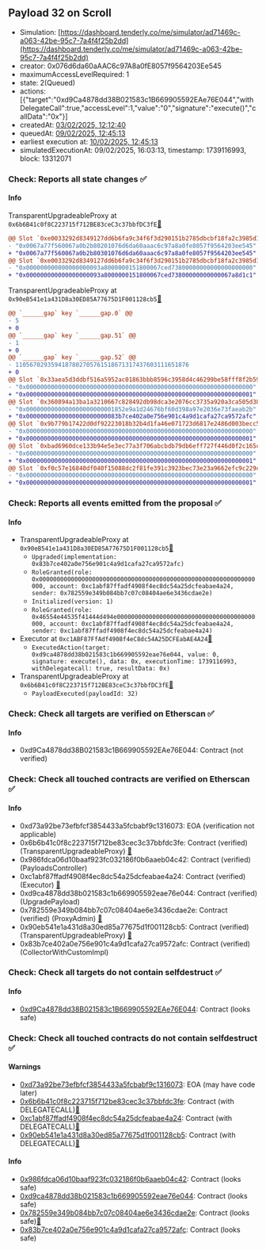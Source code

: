 ## Payload 32 on Scroll

- Simulation: [https://dashboard.tenderly.co/me/simulator/ad71469c-a063-42be-95c7-7a4f4f25b2dd](https://dashboard.tenderly.co/me/simulator/ad71469c-a063-42be-95c7-7a4f4f25b2dd)
- creator: 0x076d6da60aAAC6c97A8a0fE8057f9564203Ee545
- maximumAccessLevelRequired: 1
- state: 2(Queued)
- actions: [{"target":"0xd9Ca4878dd38B021583c1B669905592EAe76E044","withDelegateCall":true,"accessLevel":1,"value":"0","signature":"execute()","callData":"0x"}]
- createdAt: [03/02/2025, 12:12:40](https://scrollscan.com/tx/0x944611aa4e6c2f83b3676d84a0791aab19ebbd72e36c6a3044102b3c8800c5e7)
- queuedAt: [09/02/2025, 12:45:13](https://scrollscan.com/tx/0x7a177ef4ab1e9c4a0c5a1a5228fbc6c74a8b145e6178aefe821ce8cc4abdd10e)
- earliest execution at: [10/02/2025, 12:45:13](https://www.epochconverter.com/countdown?q=1739191513)
- simulatedExecutionAt: 09/02/2025, 16:03:13, timestamp: 1739116993, block: 13312071
### Check: Reports all state changes :white_check_mark:

#### Info


TransparentUpgradeableProxy at `0x6b6B41c0f8C223715f712BE83ceC3c37bbfDC3fE`[:ghost:](https://github.com/bgd-labs/aave-address-book "GovernanceV3Scroll.PAYLOADS_CONTROLLER")
```diff
@@ Slot `0xe0033292d8349127dd6b6fa9c34f6f3d290151b2785dbcbf18fa2c3985d1f743` @@
- "0x0067a77f560067a0b2b80201076d6da60aaac6c97a8a0fe8057f9564203ee545"
+ "0x0067a77f560067a0b2b80301076d6da60aaac6c97a8a0fe8057f9564203ee545"
@@ Slot `0xe0033292d8349127dd6b6fa9c34f6f3d290151b2785dbcbf18fa2c3985d1f744` @@
- "0x000000000000000000093a8000000151800067ced73800000000000000000000"
+ "0x000000000000000000093a8000000151800067ced73800000000000067a8d1c1"
```

TransparentUpgradeableProxy at `0x90eB541e1a431D8a30ED85A77675D1F001128cb5`[:ghost:](https://github.com/bgd-labs/aave-address-book "AaveV3Scroll.COLLECTOR")
```diff
@@ `______gap` key `______gap.0` @@
- 5
+ 0
@@ `______gap` key `______gap.51` @@
- 1
+ 0
@@ `______gap` key `______gap.52` @@
- 1105670293594187802705761518671317437603111651876
+ 0
@@ Slot `0x33aea5d3ddbf516a5952ac01863bbb8596c3958d4c46299be58fff8f2b598a95` @@
- "0x0000000000000000000000000000000000000000000000000000000000000000"
+ "0x0000000000000000000000000000000000000000000000000000000000000001"
@@ Slot `0x360894a13ba1a3210667c828492db98dca3e2076cc3735a920a3ca505d382bbc` @@
- "0x0000000000000000000000001852e9a1d24676bf60d398a97e2036e73faeab2b"
+ "0x00000000000000000000000083b7ce402a0e756e901c4a9d1cafa27ca9572afc"
@@ Slot `0x9b779b17422d0df92223018b32b4d1fa46e071723d6817e2486d003becc55f00` @@
- "0x0000000000000000000000000000000000000000000000000000000000000000"
+ "0x0000000000000000000000000000000000000000000000000000000000000001"
@@ Slot `0xbad6960dce133b94e5e3ec77a3f706abcbdb79db6eff727f446d0f2c165c8f7f` @@
- "0x0000000000000000000000000000000000000000000000000000000000000000"
+ "0x0000000000000000000000000000000000000000000000000000000000000001"
@@ Slot `0xf0c57e16840df040f15088dc2f81fe391c3923bec73e23a9662efc9c229c6a00` @@
- "0x0000000000000000000000000000000000000000000000000000000000000000"
+ "0x0000000000000000000000000000000000000000000000000000000000000001"
```


### Check: Reports all events emitted from the proposal :white_check_mark:

#### Info

- TransparentUpgradeableProxy at `0x90eB541e1a431D8a30ED85A77675D1F001128cb5`[:ghost:](https://github.com/bgd-labs/aave-address-book "AaveV3Scroll.COLLECTOR")
  - `Upgraded(implementation: 0x83b7ce402a0e756e901c4a9d1cafa27ca9572afc)`
  - `RoleGranted(role: 0x0000000000000000000000000000000000000000000000000000000000000000, account: 0xc1abf87ffadf4908f4ec8dc54a25dcfeabae4a24, sender: 0x782559e349b084bb7c07c08404ae6e3436cdae2e)`
  - `Initialized(version: 1)`
  - `RoleGranted(role: 0x46554e44535f41444d494e000000000000000000000000000000000000000000, account: 0xc1abf87ffadf4908f4ec8dc54a25dcfeabae4a24, sender: 0xc1abf87ffadf4908f4ec8dc54a25dcfeabae4a24)`
- Executor at `0xc1ABF87FfAdf4908f4eC8dc54A25DCFEabAE4A24`[:ghost:](https://github.com/bgd-labs/aave-address-book "AaveV3Scroll.ACL_ADMIN, GovernanceV3Scroll.EXECUTOR_LVL_1")
  - `ExecutedAction(target: 0xd9ca4878dd38b021583c1b669905592eae76e044, value: 0, signature: execute(), data: 0x, executionTime: 1739116993, withDelegatecall: true, resultData: 0x)`
- TransparentUpgradeableProxy at `0x6b6B41c0f8C223715f712BE83ceC3c37bbfDC3fE`[:ghost:](https://github.com/bgd-labs/aave-address-book "GovernanceV3Scroll.PAYLOADS_CONTROLLER")
  - `PayloadExecuted(payloadId: 32)`

### Check: Check all targets are verified on Etherscan :white_check_mark:

#### Info

- 0xd9Ca4878dd38B021583c1B669905592EAe76E044: Contract (not verified) 

### Check: Check all touched contracts are verified on Etherscan :white_check_mark:

#### Info

- 0xd73a92be73efbfcf3854433a5fcbabf9c1316073: EOA (verification not applicable)
- 0x6b6b41c0f8c223715f712be83cec3c37bbfdc3fe: Contract (verified) (TransparentUpgradeableProxy) [:ghost:](https://github.com/bgd-labs/aave-address-book "GovernanceV3Scroll.PAYLOADS_CONTROLLER")
- 0x986fdca06d10baaf923fc032186f0b6aaeb04c42: Contract (verified) (PayloadsController) 
- 0xc1abf87ffadf4908f4ec8dc54a25dcfeabae4a24: Contract (verified) (Executor) [:ghost:](https://github.com/bgd-labs/aave-address-book "AaveV3Scroll.ACL_ADMIN, GovernanceV3Scroll.EXECUTOR_LVL_1")
- 0xd9ca4878dd38b021583c1b669905592eae76e044: Contract (verified) (UpgradePayload) 
- 0x782559e349b084bb7c07c08404ae6e3436cdae2e: Contract (verified) (ProxyAdmin) [:ghost:](https://github.com/bgd-labs/aave-address-book "MiscScroll.PROXY_ADMIN")
- 0x90eb541e1a431d8a30ed85a77675d1f001128cb5: Contract (verified) (TransparentUpgradeableProxy) [:ghost:](https://github.com/bgd-labs/aave-address-book "AaveV3Scroll.COLLECTOR")
- 0x83b7ce402a0e756e901c4a9d1cafa27ca9572afc: Contract (verified) (CollectorWithCustomImpl) 

### Check: Check all targets do not contain selfdestruct :white_check_mark:

#### Info

- [0xd9Ca4878dd38B021583c1B669905592EAe76E044](https://scrollscan.com/address/0xd9Ca4878dd38B021583c1B669905592EAe76E044): Contract (looks safe)

### Check: Check all touched contracts do not contain selfdestruct :white_check_mark:

#### Warnings

- [0xd73a92be73efbfcf3854433a5fcbabf9c1316073](https://scrollscan.com/address/0xd73a92be73efbfcf3854433a5fcbabf9c1316073): EOA (may have code later)
- [0x6b6b41c0f8c223715f712be83cec3c37bbfdc3fe](https://scrollscan.com/address/0x6b6b41c0f8c223715f712be83cec3c37bbfdc3fe): Contract (with DELEGATECALL)[:ghost:](https://github.com/bgd-labs/aave-address-book "GovernanceV3Scroll.PAYLOADS_CONTROLLER")
- [0xc1abf87ffadf4908f4ec8dc54a25dcfeabae4a24](https://scrollscan.com/address/0xc1abf87ffadf4908f4ec8dc54a25dcfeabae4a24): Contract (with DELEGATECALL)[:ghost:](https://github.com/bgd-labs/aave-address-book "AaveV3Scroll.ACL_ADMIN, GovernanceV3Scroll.EXECUTOR_LVL_1")
- [0x90eb541e1a431d8a30ed85a77675d1f001128cb5](https://scrollscan.com/address/0x90eb541e1a431d8a30ed85a77675d1f001128cb5): Contract (with DELEGATECALL)[:ghost:](https://github.com/bgd-labs/aave-address-book "AaveV3Scroll.COLLECTOR")

#### Info

- [0x986fdca06d10baaf923fc032186f0b6aaeb04c42](https://scrollscan.com/address/0x986fdca06d10baaf923fc032186f0b6aaeb04c42): Contract (looks safe)
- [0xd9ca4878dd38b021583c1b669905592eae76e044](https://scrollscan.com/address/0xd9ca4878dd38b021583c1b669905592eae76e044): Contract (looks safe)
- [0x782559e349b084bb7c07c08404ae6e3436cdae2e](https://scrollscan.com/address/0x782559e349b084bb7c07c08404ae6e3436cdae2e): Contract (looks safe)[:ghost:](https://github.com/bgd-labs/aave-address-book "MiscScroll.PROXY_ADMIN")
- [0x83b7ce402a0e756e901c4a9d1cafa27ca9572afc](https://scrollscan.com/address/0x83b7ce402a0e756e901c4a9d1cafa27ca9572afc): Contract (looks safe)

